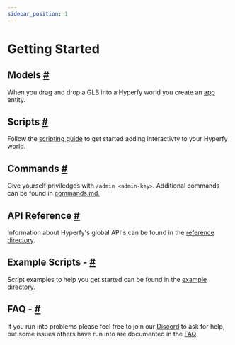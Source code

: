 ```yaml
---
sidebar_position: 1
---
```


# Getting Started

## Models [#](/docs/models.md)

When you drag and drop a GLB into a Hyperfy world you create an [app](/docs/api/entity/App.md) entity.

## Scripts [#](/docs/scripts.md)

Follow the [scripting guide](/docs/scripts.md) to get started adding interactivty to your Hyperfy world.

## Commands [#](/docs/commands.md)
Give yourself priviledges with `/admin <admin-key>`. Additional commands can be found in [commands.md.](/docs/commands.md)

## API Reference [#](/docs/category/api)

Information about Hyperfy's global API's can be found in the [reference directory](/docs/category/api). 

## Example Scripts - [#](/docs/category/examples)

Script examples to help you get started can be found in the [example directory](/docs/category/examples).

## FAQ - [#](/docs/faq)

If you run into problems please feel free to join our [Discord](https://discord.gg/KbgAua7XXS) to ask for help, but some issues others have run into are documented in the [FAQ](/docs/faq.md).
